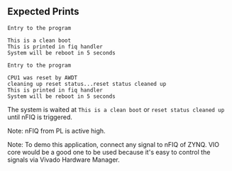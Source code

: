 ## Expected Prints ##

```
Entry to the program

This is a clean boot
This is printed in fiq handler
System will be reboot in 5 seconds

Entry to the program

CPU1 was reset by AWDT
cleaning up reset status...reset status cleaned up
This is printed in fiq handler
System will be reboot in 5 seconds

```

The system is waited at `This is a clean boot` or `reset status cleaned up` until nFIQ is triggered.

Note: nFIQ from PL is active high.

Note: To demo this application, connect any signal to nFIQ of ZYNQ. VIO core would be a good one to be used because it's easy to control the signals via Vivado Hardware Manager.
